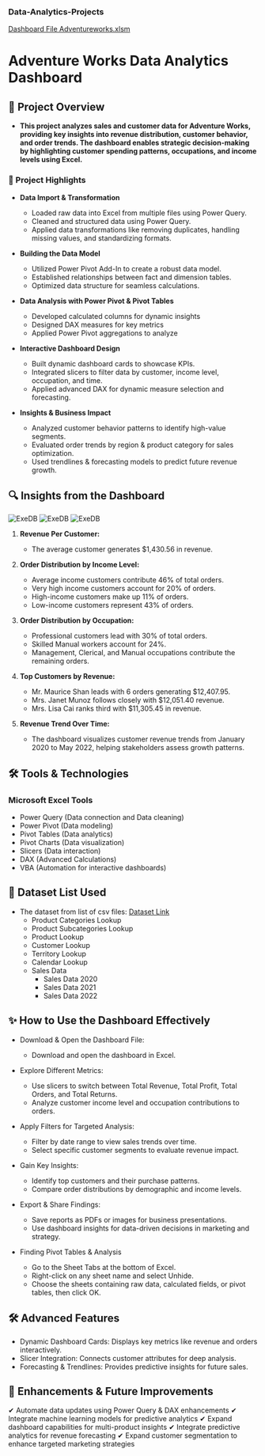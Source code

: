 ### Data-Analytics-Projects
[Dashboard File Adventureworks.xlsm](Adventureworks)

# Adventure Works Data Analytics Dashboard
## 📌 Project Overview

- **This project analyzes sales and customer data for Adventure Works, providing key insights into revenue distribution, customer behavior, and order trends. The dashboard enables strategic decision-making by highlighting customer spending patterns, occupations, and income levels using Excel.**
  
### 🚀 Project Highlights 

  -  **Data Import & Transformation**
      -  Loaded raw data into Excel from multiple files using Power Query.
      -  Cleaned and structured data using Power Query.
      -  Applied data transformations like removing duplicates, handling missing values, and standardizing formats.

  -  **Building the Data Model**
      -  Utilized Power Pivot Add-In to create a robust data model.
      -  Established relationships between fact and dimension tables.
      -  Optimized data structure for seamless calculations.

  -  **Data Analysis with Power Pivot & Pivot Tables**
      -  Developed calculated columns for dynamic insights 
      -  Designed DAX measures for key metrics
      -  Applied Power Pivot aggregations to analyze

  -  **Interactive Dashboard Design**
      -  Built dynamic dashboard cards to showcase KPIs.
      -  Integrated slicers to filter data by customer, income level, occupation, and time.
      -  Applied advanced DAX for dynamic measure selection and forecasting.

  -  **Insights & Business Impact**
      -  Analyzed customer behavior patterns to identify high-value segments.
      -  Evaluated order trends by region & product category for sales optimization.
      -  Used trendlines & forecasting models to predict future revenue growth.

## 🔍 Insights from the Dashboard

![ExeDB](Dashboard-Image/ExeDB) ![ExeDB](Dashboard-Image/ProDB) ![ExeDB](Dashboard-Image/CustDB)

1. **Revenue Per Customer:** 
    -  The average customer generates $1,430.56 in revenue.

2. **Order Distribution by Income Level:**
    -  Average income customers contribute 46% of total orders.
    -  Very high income customers account for 20% of orders.
    -  High-income customers make up 11% of orders.
    -  Low-income customers represent 43% of orders.

3. **Order Distribution by Occupation:** 
    -  Professional customers lead with 30% of total orders.
    -  Skilled Manual workers account for 24%.
    -  Management, Clerical, and Manual occupations contribute the remaining orders.

4. **Top Customers by Revenue:** 
    -  Mr. Maurice Shan leads with 6 orders generating $12,407.95.
    -  Mrs. Janet Munoz follows closely with $12,051.40 revenue.
    -  Mrs. Lisa Cai ranks third with $11,305.45 in revenue.

5. **Revenue Trend Over Time:** 
    -  The dashboard visualizes customer revenue trends from January 2020 to May 2022, helping stakeholders assess growth patterns.


## 🛠 Tools & Technologies

### Microsoft Excel Tools
  -  Power Query (Data connection and Data cleaning)
  -  Power Pivot (Data modeling)
  -  Pivot Tables (Data analytics)
  -  Pivot Charts (Data visualization)
  -  Slicers (Data interaction)
  -  DAX (Advanced Calculations)
  -  VBA (Automation for interactive dashboards)

## 📂 Dataset List Used 

- The dataset from list of csv files: [Dataset Link](AdventureWorksRawData)
  -  Product Categories Lookup
  -  Product Subcategories Lookup
  -  Product Lookup
  -  Customer Lookup
  -  Territory Lookup
  -  Calendar Lookup
  -  Sales Data
        - Sales Data 2020
        - Sales Data 2021
        - Sales Data 2022

## ✨ How to Use the Dashboard Effectively
-  Download & Open the Dashboard File:

    -  Download and open the dashboard in Excel.

-  Explore Different Metrics:

    -  Use slicers to switch between Total Revenue, Total Profit, Total Orders, and Total Returns.
    -  Analyze customer income level and occupation contributions to orders.

-  Apply Filters for Targeted Analysis:

    -  Filter by date range to view sales trends over time.
    -  Select specific customer segments to evaluate revenue impact.

-  Gain Key Insights:

    -  Identify top customers and their purchase patterns.
    -  Compare order distributions by demographic and income levels.

-  Export & Share Findings:

    -  Save reports as PDFs or images for business presentations.
    -  Use dashboard insights for data-driven decisions in marketing and strategy.

-  Finding Pivot Tables & Analysis
    -  Go to the Sheet Tabs at the bottom of Excel.
    -  Right-click on any sheet name and select Unhide.
    -  Choose the sheets containing raw data, calculated fields, or pivot tables, then click OK.

## 🛠 Advanced Features
  -  Dynamic Dashboard Cards: Displays key metrics like revenue and orders interactively.
  -  Slicer Integration: Connects customer attributes for deep analysis.
  -  Forecasting & Trendlines: Provides predictive insights for future sales.

## 🚀 Enhancements & Future Improvements

✔ Automate data updates using Power Query & DAX enhancements 
✔ Integrate machine learning models for predictive analytics 
✔ Expand dashboard capabilities for multi-product insights 
✔ Integrate predictive analytics for revenue forecasting 
✔ Expand customer segmentation to enhance targeted marketing strategies 
